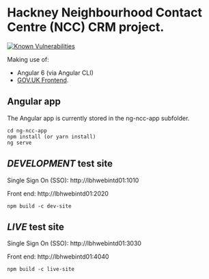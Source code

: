 # Hackney Neighbourhood Contact Centre (NCC) CRM project.

[![Known Vulnerabilities](https://snyk.io/test/github/LBHackney-IT/NCC/badge.svg?targetFile=ng-ncc-app%2Fpackage.json)](https://snyk.io/test/github/LBHackney-IT/NCC?targetFile=ng-ncc-app%2Fpackage.json)

Making use of:

- Angular 6 (via Angular CLI)
- [GOV.UK Frontend](https://github.com/alphagov/govuk-frontend).

## Angular app

The Angular app is currently stored in the ng-ncc-app subfolder.

```
cd ng-ncc-app
npm install (or yarn install)
ng serve
```

## *DEVELOPMENT* test site

Single Sign On (SSO): http://lbhwebintd01:1010

Front end: http://lbhwebintd01:2020

```
npm build -c dev-site
```

## *LIVE* test site

Single Sign On (SSO): http://lbhwebintd01:3030

Front end: http://lbhwebintd01:4040

```
npm build -c live-site
```
